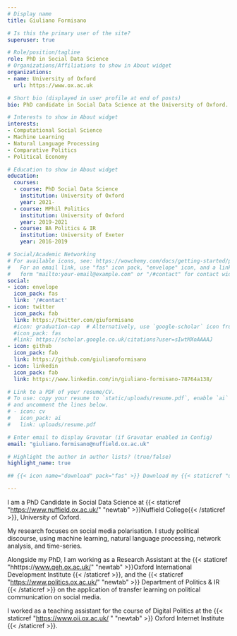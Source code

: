 ```yaml
---
# Display name
title: Giuliano Formisano

# Is this the primary user of the site?
superuser: true

# Role/position/tagline
role: PhD in Social Data Science
# Organizations/Affiliations to show in About widget
organizations:
- name: University of Oxford
  url: https://www.ox.ac.uk

# Short bio (displayed in user profile at end of posts)
bio: PhD candidate in Social Data Science at the University of Oxford. 

# Interests to show in About widget
interests:
- Computational Social Science
- Machine Learning
- Natural Language Processing
- Comparative Politics
- Political Economy

# Education to show in About widget
education:
  courses:
  - course: PhD Social Data Science
    institution: University of Oxford
    year: 2021-
  - course: MPhil Politics
    institution: University of Oxford
    year: 2019-2021
  - course: BA Politics & IR
    institution: University of Exeter
    year: 2016-2019

# Social/Academic Networking
# For available icons, see: https://wowchemy.com/docs/getting-started/page-builder/#icons
#   For an email link, use "fas" icon pack, "envelope" icon, and a link in the
#   form "mailto:your-email@example.com" or "/#contact" for contact widget.
social:
- icon: envelope
  icon_pack: fas
  link: '/#contact'
- icon: twitter
  icon_pack: fab
  link: https://twitter.com/giuformisano
  #icon: graduation-cap  # Alternatively, use `google-scholar` icon from `ai` icon pack
  #icon_pack: fas
  #link: https://scholar.google.co.uk/citations?user=sIwtMXoAAAAJ
- icon: github
  icon_pack: fab
  link: https://github.com/giulianoformisano
- icon: linkedin
  icon_pack: fab
  link: https://www.linkedin.com/in/giuliano-formisano-78764a138/

# Link to a PDF of your resume/CV.
# To use: copy your resume to `static/uploads/resume.pdf`, enable `ai` icons in `params.toml`, 
# and uncomment the lines below.
# - icon: cv
#   icon_pack: ai
#   link: uploads/resume.pdf

# Enter email to display Gravatar (if Gravatar enabled in Config)
email: "giuliano.formisano@nuffield.ox.ac.uk"

# Highlight the author in author lists? (true/false)
highlight_name: true

## {{< icon name="download" pack="fas" >}} Download my {{< staticref "uploads/demo_resume.pdf" "newtab" >}}CV{{< /staticref >}}.

---
```


I am a PhD Candidate in Social Data Science at {{< staticref "https://www.nuffield.ox.ac.uk/" "newtab" >}}Nuffield College{{< /staticref >}}, University of Oxford.

My research focuses on social media polarisation. I study political discourse, using machine learning, natural language processing, network analysis, and time-series.

Alongside my PhD, I am working as a Research Assistant at the {{< staticref "hhttps://www.qeh.ox.ac.uk/" "newtab" >}}Oxford International Development Institute {{< /staticref >}}, and the {{< staticref "https://www.politics.ox.ac.uk/" "newtab" >}} Department of Politics & IR {{< /staticref >}} on the application of transfer learning on political communication on social media. 

I worked as a teaching assistant for the course of Digital Politics at the {{< staticref "https://www.oii.ox.ac.uk/ " "newtab" >}} Oxford Internet Institute {{< /staticref >}}.

